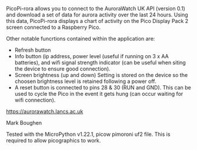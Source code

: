PicoPi-rora allows you to connect to the AuroraWatch UK API (version 0.1) and download a set of data for aurora activity over the last 24 hours.
Using this data, PicoPi-rora displays a chart of activity on the Pico Display Pack 2 screen connected to a Raspberry Pico.

Other notable funcrtions contained within the application are:
- Refresh button
- Info button (ip address, power level (useful if running on 3 x AA batteries), and wifi signal strength indicator (can be useful when siting the device to ensure good connection).
- Screen brightness (up and down) Setting is stored on the device so the choosen brightness level is retained following a power off.
- A reset button is connected to pins 28 & 30 (RUN and GND). This can be used to cycle the Pico in the event it gets hung (can occur waiting for wifi connection).

https://aurorawatch.lancs.ac.uk

Mark Boughen 

Tested with the MicroPython v1.22.1, picow pimoroni uf2 file. This is required to allow picographics to work.
